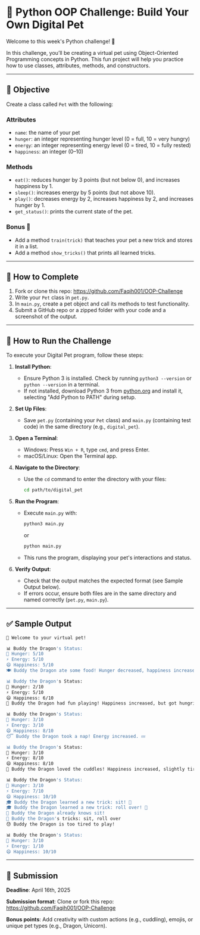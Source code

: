 # 🐶 Python OOP Challenge: Build Your Own Digital Pet

Welcome to this week's Python challenge! 🎉

In this challenge, you’ll be creating a virtual pet using Object-Oriented Programming concepts in Python. This fun project will help you practice how to use classes, attributes, methods, and constructors.

---

## 🧠 Objective

Create a class called `Pet` with the following:

### Attributes

- `name`: the name of your pet
- `hunger`: an integer representing hunger level (0 = full, 10 = very hungry)
- `energy`: an integer representing energy level (0 = tired, 10 = fully rested)
- `happiness`: an integer (0–10)

### Methods

- `eat()`: reduces hunger by 3 points (but not below 0), and increases happiness by 1.
- `sleep()`: increases energy by 5 points (but not above 10).
- `play()`: decreases energy by 2, increases happiness by 2, and increases hunger by 1.
- `get_status()`: prints the current state of the pet.

### Bonus 🎯

- Add a method `train(trick)` that teaches your pet a new trick and stores it in a list.
- Add a method `show_tricks()` that prints all learned tricks.

---

## 📝 How to Complete

1. Fork or clone this repo: https://github.com/Faqih001/OOP-Challenge
2. Write your `Pet` class in `pet.py`.
3. In `main.py`, create a pet object and call its methods to test functionality.
4. Submit a GitHub repo or a zipped folder with your code and a screenshot of the output.

---

## 🚀 How to Run the Challenge

To execute your Digital Pet program, follow these steps:

1. **Install Python**:
   - Ensure Python 3 is installed. Check by running `python3 --version` or `python --version` in a terminal.
   - If not installed, download Python 3 from [python.org](https://www.python.org/downloads/) and install it, selecting "Add Python to PATH" during setup.

2. **Set Up Files**:
   - Save `pet.py` (containing your `Pet` class) and `main.py` (containing test code) in the same directory (e.g., `digital_pet`).

3. **Open a Terminal**:
   - Windows: Press `Win + R`, type `cmd`, and press Enter.
   - macOS/Linux: Open the Terminal app.

4. **Navigate to the Directory**:
   - Use the `cd` command to enter the directory with your files:
     ```bash
     cd path/to/digital_pet
     ```

5. **Run the Program**:
   - Execute `main.py` with:
     ```bash
     python3 main.py
     ```
     or
     ```bash
     python main.py
     ```
   - This runs the program, displaying your pet's interactions and status.

6. **Verify Output**:
   - Check that the output matches the expected format (see Sample Output below).
   - If errors occur, ensure both files are in the same directory and named correctly (`pet.py`, `main.py`).

---

## ✅ Sample Output

```bash
🐉 Welcome to your virtual pet!

📊 Buddy the Dragon's Status:
🍖 Hunger: 5/10
⚡ Energy: 5/10
😄 Happiness: 5/10
🍽️ Buddy the Dragon ate some food! Hunger decreased, happiness increased. 😊

📊 Buddy the Dragon's Status:
🍖 Hunger: 2/10
⚡ Energy: 5/10
😄 Happiness: 6/10
🎉 Buddy the Dragon had fun playing! Happiness increased, but got hungrier and more tired. 🏃

📊 Buddy the Dragon's Status:
🍖 Hunger: 3/10
⚡ Energy: 3/10
😄 Happiness: 8/10
😴 Buddy the Dragon took a nap! Energy increased. 💤

📊 Buddy the Dragon's Status:
🍖 Hunger: 3/10
⚡ Energy: 8/10
😄 Happiness: 8/10
🤗 Buddy the Dragon loved the cuddles! Happiness increased, slightly tired. 💖

📊 Buddy the Dragon's Status:
🍖 Hunger: 3/10
⚡ Energy: 7/10
😄 Happiness: 10/10
🎓 Buddy the Dragon learned a new trick: sit! 🐾
🎓 Buddy the Dragon learned a new trick: roll over! 🐾
🤔 Buddy the Dragon already knows sit!
🌟 Buddy the Dragon's tricks: sit, roll over
😓 Buddy the Dragon is too tired to play!

📊 Buddy the Dragon's Status:
🍖 Hunger: 3/10
⚡ Energy: 1/10
😄 Happiness: 10/10
```

---

## 🏁 Submission

**Deadline**: April 16th, 2025

**Submission format**: Clone or fork this repo: https://github.com/Faqih001/OOP-Challenge

**Bonus points**: Add creativity with custom actions (e.g., cuddling), emojis, or unique pet types (e.g., Dragon, Unicorn).
